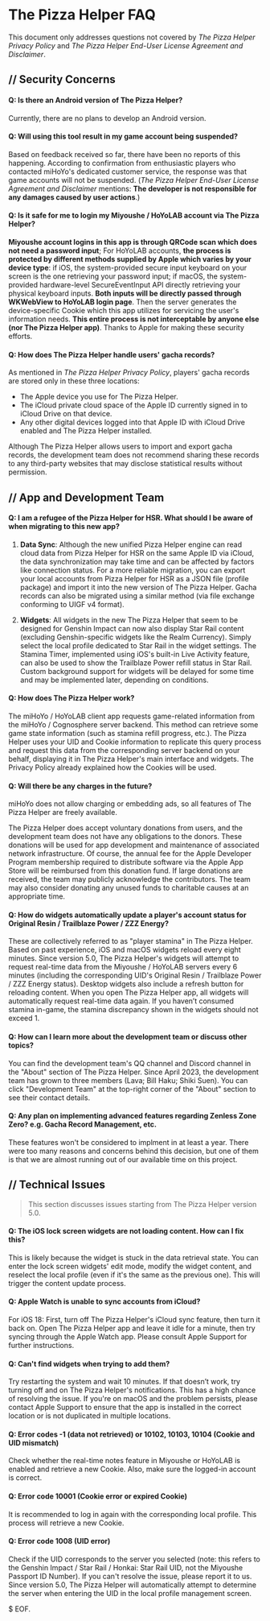 # The Pizza Helper FAQ

This document only addresses questions not covered by *The Pizza Helper Privacy Policy* and *The Pizza Helper End-User License Agreement and Disclaimer*.

## // Security Concerns

#### Q: Is there an Android version of The Pizza Helper?

Currently, there are no plans to develop an Android version.

#### Q: Will using this tool result in my game account being suspended?

Based on feedback received so far, there have been no reports of this happening. According to confirmation from enthusiastic players who contacted miHoYo's dedicated customer service, the response was that game accounts will not be suspended. (*The Pizza Helper End-User License Agreement and Disclaimer* mentions: **The developer is not responsible for any damages caused by user actions**.)

#### Q: Is it safe for me to login my Miyoushe / HoYoLAB account via The Pizza Helper?

**Miyoushe account logins in this app is through QRCode scan which does not need a password input**; For HoYoLAB accounts, **the process is protected by different methods supplied by Apple which varies by your device type**: if iOS, the system-provided secure input keyboard on your screen is the one retrieving your password input; if macOS, the system-provided hardware-level SecureEventInput API directly retrieving your physical keyboard inputs. **Both inputs will be directly passed through WKWebView to HoYoLAB login page**. Then the server generates the device-specific Cookie which this app utilizes for servicing the user's information needs. **This entire process is not interceptable by anyone else (nor The Pizza Helper app)**. Thanks to Apple for making these security efforts.

#### Q: How does The Pizza Helper handle users' gacha records?

As mentioned in *The Pizza Helper Privacy Policy*, players' gacha records are stored only in these three locations:

- The Apple device you use for The Pizza Helper.
- The iCloud private cloud space of the Apple ID currently signed in to iCloud Drive on that device.
- Any other digital devices logged into that Apple ID with iCloud Drive enabled and The Pizza Helper installed.

Although The Pizza Helper allows users to import and export gacha records, the development team does not recommend sharing these records to any third-party websites that may disclose statistical results without permission.

## // App and Development Team

#### Q: I am a refugee of the Pizza Helper for HSR. What should I be aware of when migrating to this new app?

1. **Data Sync**: Although the new unified Pizza Helper engine can read cloud data from Pizza Helper for HSR on the same Apple ID via iCloud, the data synchronization may take time and can be affected by factors like connection status. For a more reliable migration, you can export your local accounts from Pizza Helper for HSR as a JSON file (profile package) and import it into the new version of The Pizza Helper. Gacha records can also be migrated using a similar method (via file exchange conforming to UIGF v4 format).

2. **Widgets**: All widgets in the new The Pizza Helper that seem to be designed for Genshin Impact can now also display Star Rail content (excluding Genshin-specific widgets like the Realm Currency). Simply select the local profile dedicated to Star Rail in the widget settings. The Stamina Timer, implemented using iOS's built-in Live Activity feature, can also be used to show the Trailblaze Power refill status in Star Rail. Custom background support for widgets will be delayed for some time and may be implemented later, depending on conditions.

#### Q: How does The Pizza Helper work?

The miHoYo / HoYoLAB client app requests game-related information from the miHoYo / Cognosphere server backend. This method can retrieve some game state information (such as stamina refill progress, etc.). The Pizza Helper uses your UID and Cookie information to replicate this query process and request this data from the corresponding server backend on your behalf, displaying it in The Pizza Helper's main interface and widgets. The Privacy Policy already explained how the Cookies will be used.

#### Q: Will there be any charges in the future?

miHoYo does not allow charging or embedding ads, so all features of The Pizza Helper are freely available. 

The Pizza Helper does accept voluntary donations from users, and the development team does not have any obligations to the donors. These donations will be used for app development and maintenance of associated network infrastructure. Of course, the annual fee for the Apple Developer Program membership required to distribute software via the Apple App Store will be reimbursed from this donation fund. If large donations are received, the team may publicly acknowledge the contributors. The team may also consider donating any unused funds to charitable causes at an appropriate time.

#### Q: How do widgets automatically update a player's account status for Original Resin / Trailblaze Power / ZZZ Energy?

These are collectively referred to as "player stamina" in The Pizza Helper. Based on past experience, iOS and macOS widgets reload every eight minutes. Since version 5.0, The Pizza Helper's widgets will attempt to request real-time data from the Miyoushe / HoYoLAB servers every 6 minutes (including the corresponding UID's Original Resin / Trailblaze Power / ZZZ Energy status). Desktop widgets also include a refresh button for reloading content. When you open The Pizza Helper app, all widgets will automatically request real-time data again. If you haven’t consumed stamina in-game, the stamina discrepancy shown in the widgets should not exceed 1.

#### Q: How can I learn more about the development team or discuss other topics?

You can find the development team's QQ channel and Discord channel in the "About" section of The Pizza Helper. Since April 2023, the development team has grown to three members (Lava; Bill Haku; Shiki Suen). You can click "Development Team" at the top-right corner of the "About" section to see their contact details.

#### Q: Any plan on implementing advanced features regarding Zenless Zone Zero? e.g. Gacha Record Management, etc.

These features won't be considered to implment in at least a year. There were too many reasons and concerns behind this decision, but one of them is that we are almost running out of our available time on this project.

## // Technical Issues

> This section discusses issues starting from The Pizza Helper version 5.0.

#### Q: The iOS lock screen widgets are not loading content. How can I fix this?

This is likely because the widget is stuck in the data retrieval state. You can enter the lock screen widgets' edit mode, modify the widget content, and reselect the local profile (even if it's the same as the previous one). This will trigger the content update process.

#### Q: Apple Watch is unable to sync accounts from iCloud?

For iOS 18: First, turn off The Pizza Helper's iCloud sync feature, then turn it back on. Open The Pizza Helper app and leave it idle for a minute, then try syncing through the Apple Watch app. Please consult Apple Support for further instructions.

#### Q: Can't find widgets when trying to add them?

Try restarting the system and wait 10 minutes. If that doesn’t work, try turning off and on The Pizza Helper's notifications. This has a high chance of resolving the issue. If you're on macOS and the problem persists, please contact Apple Support to ensure that the app is installed in the correct location or is not duplicated in multiple locations.

#### Q: Error codes -1 (data not retrieved) or 10102, 10103, 10104 (Cookie and UID mismatch)

Check whether the real-time notes feature in Miyoushe or HoYoLAB is enabled and retrieve a new Cookie. Also, make sure the logged-in account is correct.

#### Q: Error code 10001 (Cookie error or expired Cookie)

It is recommended to log in again with the corresponding local profile. This process will retrieve a new Cookie.

#### Q: Error code 1008 (UID error)

Check if the UID corresponds to the server you selected (note: this refers to the Genshin Impact / Star Rail / Honkai: Star Rail UID, not the Miyoushe Passport ID Number). If you can't resolve the issue, please report it to us. Since version 5.0, The Pizza Helper will automatically attempt to determine the server when entering the UID in the local profile management screen.

$ EOF.
